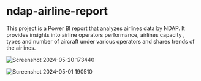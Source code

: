 # ndap-airline-report
This project is a Power BI report that analyzes airlines data by NDAP. It provides insights into airline operators performance, airlines capacity , types and number of aircraft under various operators and shares trends of the airlines.

![Screenshot 2024-05-20 173440](https://github.com/indhusatheesh/ndap-airline-report/assets/124862953/39ab46ef-ebb9-4552-b7da-6c09a1048295)


 
![Screenshot 2024-05-01 190510](https://github.com/indhusatheesh/ndap-airline-report/assets/124862953/6f41274a-3a06-42a1-9dd6-1f81935bd6b4)




